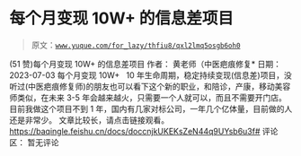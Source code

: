 # 每个月变现 10W+ 的信息差项目

> 原文：[`www.yuque.com/for_lazy/thfiu8/qxl2lmq5osgb6oh0`](https://www.yuque.com/for_lazy/thfiu8/qxl2lmq5osgb6oh0)

<ne-h2 id="797d6f32" data-lake-id="797d6f32"><ne-heading-ext><ne-heading-anchor></ne-heading-anchor><ne-heading-fold></ne-heading-fold></ne-heading-ext><ne-heading-content><ne-text id="u44835d12">(51 赞)每个月变现 10W+ 的信息差项目</ne-text></ne-heading-content></ne-h2> <ne-p id="u7e78bf3d" data-lake-id="u7e78bf3d"><ne-text id="uaaa58e15">作者： 黄老师（中医疤痕修复*</ne-text></ne-p> <ne-p id="u389b344e" data-lake-id="u389b344e"><ne-text id="ufd060c0f">日期：2023-07-03</ne-text></ne-p> <ne-p id="u04f23a57" data-lake-id="u04f23a57"><ne-text id="ub8e7e9b3">每个月变现 10W+   10 年生命周期，稳定持续变现(信息差)项目，没听过(中医疤痕修复师)的朋友也可以看下这个新的职业，和陪诊，产康，移动美容师类似，在未来 3-5 年会越来越火，只需要一个人就可以，而且不需要开门店。目前我做这个项目不到 1 年，国内有几家对标公司，一年几个亿体量，目前做的人还是非常少。</ne-text> <ne-text id="u42db5eca">文章比较长，请点击链接观看。</ne-text> [<ne-text id="u9e766ce0">https://baqingle.feishu.cn/docs/doccnjkUKEKsZeN44q9UYsb6u3f#</ne-text>](https://baqingle.feishu.cn/docs/doccnjkUKEKsZeN44q9UYsb6u3f#)</ne-p> <ne-hole id="u19b3ede3" data-lake-id="u19b3ede3"><ne-card data-card-name="hr" data-card-type="block" id="uCKZX" data-event-boundary="card"><ne-p id="u7b4f9839" data-lake-id="u7b4f9839"><ne-text id="u66411692">评论区：</ne-text></ne-p> <ne-p id="u0391199e" data-lake-id="u0391199e"><ne-text id="ue289c0a8">暂无评论</ne-text></ne-p></ne-card></ne-hole>